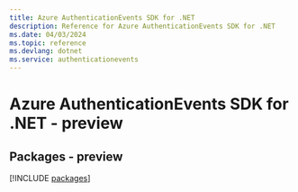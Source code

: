 ```yaml
---
title: Azure AuthenticationEvents SDK for .NET
description: Reference for Azure AuthenticationEvents SDK for .NET
ms.date: 04/03/2024
ms.topic: reference
ms.devlang: dotnet
ms.service: authenticationevents
---
```

# Azure AuthenticationEvents SDK for .NET - preview
## Packages - preview
[!INCLUDE [packages](authenticationevents-index.md)]